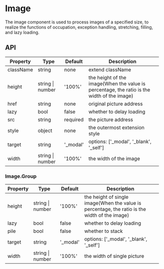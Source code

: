 # Image

The image component is used to process images of a specified size, to realize the functions of occupation, exception handling, stretching, filling, and lazy loading.

<example />

## API

| Property | Type | Default | Description |
| --- | --- | --- | --- |
| className | string | none | extend className |
| height | string \| number | '100%' | the height of the image(When the value is percentage, the ratio is the width of the image) |
| href | string | none | original picture address |
| lazy | bool | false | whether to delay loading |
| src | string | required | the picture address |
| style | object | none | the outermost extension style |
| target | string | '_modal' | options: \['_modal', '_blank', '_self'] |
| width | string \| number | '100%' | the width of the image |

### Image.Group

| Property | Type | Default | Description |
| --- | --- | --- | --- |
| height | string \| number | '100%' | the height of single image(When the value is percentage, the ratio is the width of the image) |
| lazy | bool | false | whether to delay loading |
| pile | bool | false | whether to stack |
| target | string | '_modal' | options: \['_modal', '_blank', '_self'] |
| width | string \| number | '100%' | the width of single picture |